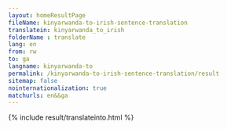 ```yaml
---
layout: homeResultPage
fileName: kinyarwanda-to-irish-sentence-translation
translatein: kinyarwanda_to_irish
folderName : translate
lang: en
from: rw
to: ga
langname: kinyarwanda-to
permalink: /kinyarwanda-to-irish-sentence-translation/result
sitemap: false
nointernationalization: true
matchurls: en&&ga
---
```

{% include result/translateinto.html %}

<script src="/js/result/translation.js" data-foldername="{{page.folderName}}" data-lang="{{page.lang}}"></script>
